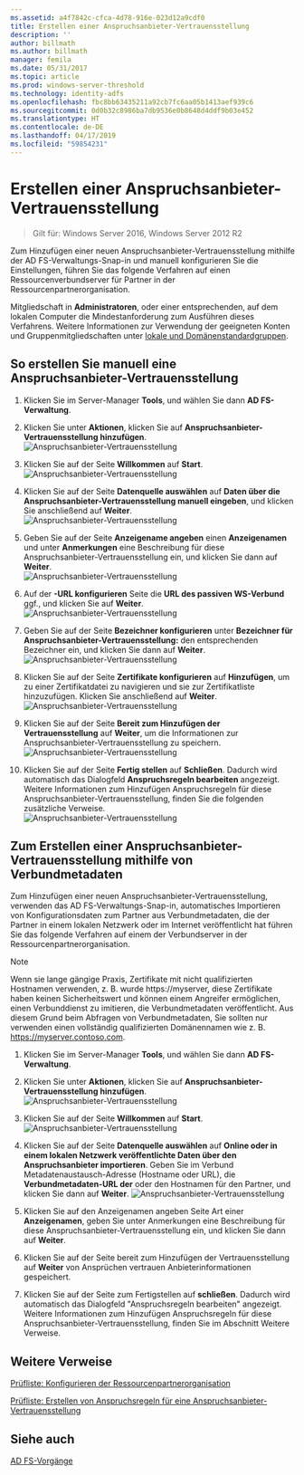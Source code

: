 ```yaml
---
ms.assetid: a4f7842c-cfca-4d78-916e-023d12a9cdf0
title: Erstellen einer Anspruchsanbieter-Vertrauensstellung
description: ''
author: billmath
ms.author: billmath
manager: femila
ms.date: 05/31/2017
ms.topic: article
ms.prod: windows-server-threshold
ms.technology: identity-adfs
ms.openlocfilehash: fbc8bb63435211a92cb7fc6aa05b1413aef939c6
ms.sourcegitcommit: 0d0b32c8986ba7db9536e0b8648d4ddf9b03e452
ms.translationtype: HT
ms.contentlocale: de-DE
ms.lasthandoff: 04/17/2019
ms.locfileid: "59854231"
---
```

# <a name="create-a-claims-provider-trust"></a>Erstellen einer Anspruchsanbieter-Vertrauensstellung

>Gilt für: Windows Server 2016, Windows Server 2012 R2

Zum Hinzufügen einer neuen Anspruchsanbieter-Vertrauensstellung mithilfe der AD FS-Verwaltungs-Snap\-in und manuell konfigurieren Sie die Einstellungen, führen Sie das folgende Verfahren auf einen Ressourcenverbundserver für Partner in der Ressourcenpartnerorganisation.  
  
Mitgliedschaft in **Administratoren**, oder einer entsprechenden, auf dem lokalen Computer die Mindestanforderung zum Ausführen dieses Verfahrens.  Weitere Informationen zur Verwendung der geeigneten Konten und Gruppenmitgliedschaften unter [lokale und Domänenstandardgruppen](https://go.microsoft.com/fwlink/?LinkId=83477).   
  
## <a name="to-create-a-claims-provider-trust-manually"></a>So erstellen Sie manuell eine Anspruchsanbieter-Vertrauensstellung  
  
1.  Klicken Sie im Server-Manager **Tools**, und wählen Sie dann **AD FS-Verwaltung**.  
  
2.  Klicken Sie unter **Aktionen**, klicken Sie auf **Anspruchsanbieter-Vertrauensstellung hinzufügen**.  
![Anspruchsanbieter-Vertrauensstellung](media/Create-a-Claims-Provider-Trust/addclaim1.PNG)   
  
3.  Klicken Sie auf der Seite **Willkommen** auf **Start**. 
![Anspruchsanbieter-Vertrauensstellung](media/Create-a-Claims-Provider-Trust/addclaim2.PNG)    
  
4.  Klicken Sie auf der Seite **Datenquelle auswählen** auf **Daten über die Anspruchsanbieter-Vertrauensstellung manuell eingeben**, und klicken Sie anschließend auf **Weiter**.  
![Anspruchsanbieter-Vertrauensstellung](media/Create-a-Claims-Provider-Trust/addclaim3.PNG)     

5.  Geben Sie auf der Seite **Anzeigename angeben** einen **Anzeigenamen** und unter **Anmerkungen** eine Beschreibung für diese Anspruchsanbieter-Vertrauensstellung ein, und klicken Sie dann auf **Weiter**.  
![Anspruchsanbieter-Vertrauensstellung](media/Create-a-Claims-Provider-Trust/addclaim4.PNG)     

6.  Auf der **-URL konfigurieren** Seite die **URL des passiven WS-Verbund** ggf., und klicken Sie auf **Weiter**.
![Anspruchsanbieter-Vertrauensstellung](media/Create-a-Claims-Provider-Trust/addclaim5.PNG)     

8. Geben Sie auf der Seite **Bezeichner konfigurieren** unter **Bezeichner für Anspruchsanbieter-Vertrauensstellung:** den entsprechenden Bezeichner ein, und klicken Sie dann auf **Weiter**.  
![Anspruchsanbieter-Vertrauensstellung](media/Create-a-Claims-Provider-Trust/addclaim6.PNG)    

9. Klicken Sie auf der Seite **Zertifikate konfigurieren** auf **Hinzufügen**, um zu einer Zertifikatdatei zu navigieren und sie zur Zertifikatliste hinzuzufügen. Klicken Sie anschließend auf **Weiter**.  
![Anspruchsanbieter-Vertrauensstellung](media/Create-a-Claims-Provider-Trust/addclaim7.PNG)    

10. Klicken Sie auf der Seite **Bereit zum Hinzufügen der Vertrauensstellung** auf **Weiter**, um die Informationen zur Anspruchsanbieter-Vertrauensstellung zu speichern.  
![Anspruchsanbieter-Vertrauensstellung](media/Create-a-Claims-Provider-Trust/addclaim8.PNG)    

11. Klicken Sie auf der Seite **Fertig stellen** auf **Schließen**. Dadurch wird automatisch das Dialogfeld **Anspruchsregeln bearbeiten** angezeigt. Weitere Informationen zum Hinzufügen Anspruchsregeln für diese Anspruchsanbieter-Vertrauensstellung, finden Sie die folgenden zusätzliche Verweise.  
![Anspruchsanbieter-Vertrauensstellung](media/Create-a-Claims-Provider-Trust/addclaim9.PNG)

## <a name="to-create-a-claims-provider-trust-using-federation-metadata"></a>Zum Erstellen einer Anspruchsanbieter-Vertrauensstellung mithilfe von Verbundmetadaten
Zum Hinzufügen einer neuen Anspruchsanbieter-Vertrauensstellung, verwenden das AD FS-Verwaltungs-Snap-in, automatisches Importieren von Konfigurationsdaten zum Partner aus Verbundmetadaten, die der Partner in einem lokalen Netzwerk oder im Internet veröffentlicht hat führen Sie das folgende Verfahren auf einem der Verbundserver in der Ressourcenpartnerorganisation.

>[!NOTE]
>Wenn sie lange gängige Praxis, Zertifikate mit nicht qualifizierten Hostnamen verwenden, z. B. wurde https://myserver, diese Zertifikate haben keinen Sicherheitswert und können einem Angreifer ermöglichen, einen Verbunddienst zu imitieren, die Verbundmetadaten veröffentlicht. Aus diesem Grund beim Abfragen von Verbundmetadaten, Sie sollten nur verwenden einen vollständig qualifizierten Domänennamen wie z. B. https://myserver.contoso.com.

1.  Klicken Sie im Server-Manager **Tools**, und wählen Sie dann **AD FS-Verwaltung**.  
  
2.  Klicken Sie unter **Aktionen**, klicken Sie auf **Anspruchsanbieter-Vertrauensstellung hinzufügen**.  
![Anspruchsanbieter-Vertrauensstellung](media/Create-a-Claims-Provider-Trust/addclaim1.PNG)   
  
3.  Klicken Sie auf der Seite **Willkommen** auf **Start**. 
![Anspruchsanbieter-Vertrauensstellung](media/Create-a-Claims-Provider-Trust/addclaim2.PNG)    
  
4.  Klicken Sie auf der Seite **Datenquelle auswählen** auf **Online oder in einem lokalen Netzwerk veröffentlichte Daten über den Anspruchsanbieter importieren**. Geben Sie im Verbund Metadatenaustausch-Adresse (Hostname oder URL), die **Verbundmetadaten-URL der** oder den Hostnamen für den Partner, und klicken Sie dann auf **Weiter**.
![Anspruchsanbieter-Vertrauensstellung](media/Create-a-Claims-Provider-Trust/addclaim10.PNG)    

5.  Klicken Sie auf den Anzeigenamen angeben Seite Art einer **Anzeigenamen**, geben Sie unter Anmerkungen eine Beschreibung für diese Anspruchsanbieter-Vertrauensstellung ein, und klicken Sie dann auf **Weiter**.

6.  Klicken Sie auf der Seite bereit zum Hinzufügen der Vertrauensstellung auf **Weiter** von Ansprüchen vertrauen Anbieterinformationen gespeichert.

7.  Klicken Sie auf der Seite zum Fertigstellen auf **schließen**. Dadurch wird automatisch das Dialogfeld "Anspruchsregeln bearbeiten" angezeigt. Weitere Informationen zum Hinzufügen Anspruchsregeln für diese Anspruchsanbieter-Vertrauensstellung, finden Sie im Abschnitt Weitere Verweise.



    
## <a name="additional-references"></a>Weitere Verweise  
[Prüfliste: Konfigurieren der Ressourcenpartnerorganisation](../../ad-fs/deployment/Checklist--Configuring-the-Resource-Partner-Organization.md)  
  
[Prüfliste: Erstellen von Anspruchsregeln für eine Anspruchsanbieter-Vertrauensstellung](../../ad-fs/deployment/Checklist--Creating-Claim-Rules-for-a-Claims-Provider-Trust.md)  
  
## <a name="see-also"></a>Siehe auch  
[AD FS-Vorgänge](../../ad-fs/AD-FS-2016-Operations.md) 
  
